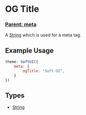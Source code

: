 # OG Title
### **[Parent: meta](/docs/meta/)**

A [String](https://developer.mozilla.org/en-US/docs/Web/JavaScript/Reference/Global_Objects/String) which is used for a meta tag.

## Example Usage
```js
theme: SoftUI({
    meta: {
        ogTitle: "Soft-UI",
    }
})
```

## Types
- [String](https://developer.mozilla.org/en-US/docs/Web/JavaScript/Reference/Global_Objects/Boolean)